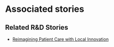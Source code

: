 # Associated stories

<!-- !!DO NOT REMOVE!! start autogenerated hyperlinks -->
## Related R&D Stories
- [Reimagining Patient Care with Local Innovation](/RnD-Archive/stories/?doc=Explorers_RWA)
<!-- !!DO NOT REMOVE!! end autogenerated hyperlinks -->